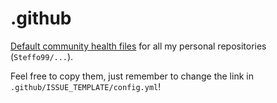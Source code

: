 # .github

[Default community health files](https://docs.github.com/en/github/building-a-strong-community/creating-a-default-community-health-file) for all my personal repositories (`Steffo99/...`).

Feel free to copy them, just remember to change the link in `.github/ISSUE_TEMPLATE/config.yml`!
